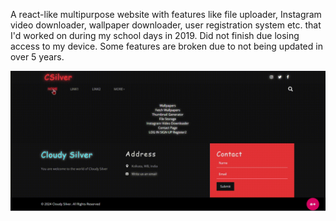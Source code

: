 A react-like multipurpose website with features like file uploader, Instagram video downloader, wallpaper downloader, user registration system etc. that I'd worked on during my school days in 2019. Did not finish due losing access to my device.
Some features are broken due to not being updated in over 5 years.

![Project Demo](https://raw.githubusercontent.com/sbhjt-gr/multipurpose-webapp-php/main/images/demo.gif)
